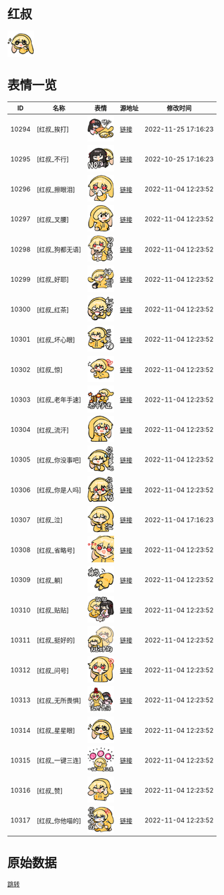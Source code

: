 # 红叔

<img src="./cover.png" height="60" alt="cover" />

# 表情一览

|ID|名称|表情|源地址|修改时间|
|----|----|----|----|----|
|10294|[红叔_挨打]|<img src="./pic/010294_%5B红叔_挨打%5D.png" height="60" alt="挨打"/>|[链接](http://i0.hdslb.com/bfs/emote/e284233f98d75fac4383d9364bf872a8ac513c1a.png)|2022-11-25 17:16:23|
|10295|[红叔_不行]|<img src="./pic/010295_%5B红叔_不行%5D.png" height="60" alt="不行"/>|[链接](http://i0.hdslb.com/bfs/emote/b0475d8051cca2e81c0a105f05f26a45034709e2.png)|2022-10-25 17:16:23|
|10296|[红叔_擦眼泪]|<img src="./pic/010296_%5B红叔_擦眼泪%5D.png" height="60" alt="擦眼泪"/>|[链接](http://i0.hdslb.com/bfs/emote/525b17ec05ba00c10855fc2f11c16a28b9fb8b78.png)|2022-11-04 12:23:52|
|10297|[红叔_叉腰]|<img src="./pic/010297_%5B红叔_叉腰%5D.png" height="60" alt="叉腰"/>|[链接](http://i0.hdslb.com/bfs/emote/5885da7ff49b16e4a443ef07a546907887d9d83f.png)|2022-11-04 12:23:52|
|10298|[红叔_狗都无语]|<img src="./pic/010298_%5B红叔_狗都无语%5D.png" height="60" alt="狗都无语"/>|[链接](http://i0.hdslb.com/bfs/emote/c31c3ecbc94a7cd69be798b2f642d127f22dc1c1.png)|2022-11-04 12:23:52|
|10299|[红叔_好耶]|<img src="./pic/010299_%5B红叔_好耶%5D.png" height="60" alt="好耶"/>|[链接](http://i0.hdslb.com/bfs/emote/216a20967d5a23c9bd649bddebf59554e3438521.png)|2022-11-04 12:23:52|
|10300|[红叔_红茶]|<img src="./pic/010300_%5B红叔_红茶%5D.png" height="60" alt="红茶"/>|[链接](http://i0.hdslb.com/bfs/emote/9e5f1faad5fe0d50a79950f1f968ec0a28b544c0.png)|2022-11-04 12:23:52|
|10301|[红叔_坏心眼]|<img src="./pic/010301_%5B红叔_坏心眼%5D.png" height="60" alt="坏心眼"/>|[链接](http://i0.hdslb.com/bfs/emote/ff96eb2b4ab7438da7e057871795ddb87d72cbd9.png)|2022-11-04 12:23:52|
|10302|[红叔_惊]|<img src="./pic/010302_%5B红叔_惊%5D.png" height="60" alt="惊"/>|[链接](http://i0.hdslb.com/bfs/emote/e342f269f82fbeee0067a7659d3809dfc1abc9bc.png)|2022-11-04 12:23:52|
|10303|[红叔_老年手速]|<img src="./pic/010303_%5B红叔_老年手速%5D.png" height="60" alt="老年手速"/>|[链接](http://i0.hdslb.com/bfs/emote/9a525413c8766723f9dd07a6eb5a267c1fac88e6.png)|2022-11-04 12:23:52|
|10304|[红叔_流汗]|<img src="./pic/010304_%5B红叔_流汗%5D.png" height="60" alt="流汗"/>|[链接](http://i0.hdslb.com/bfs/emote/79c0b724254b0dad1cd6eb0445d67b0d2efddd44.png)|2022-11-04 12:23:52|
|10305|[红叔_你没事吧]|<img src="./pic/010305_%5B红叔_你没事吧%5D.png" height="60" alt="你没事吧"/>|[链接](http://i0.hdslb.com/bfs/emote/406fad40a0d65434e6d393e8061d88ea21c8f52e.png)|2022-11-04 12:23:52|
|10306|[红叔_你是人吗]|<img src="./pic/010306_%5B红叔_你是人吗%5D.png" height="60" alt="你是人吗"/>|[链接](http://i0.hdslb.com/bfs/emote/af4d802d4310ba058766577261cf5a4ae9a0c686.png)|2022-11-04 12:23:52|
|10307|[红叔_泣]|<img src="./pic/010307_%5B红叔_泣%5D.png" height="60" alt="泣"/>|[链接](http://i0.hdslb.com/bfs/emote/c3575f5713ce33646aa91f6456f7890cd4823097.png)|2022-11-04 17:16:23|
|10308|[红叔_省略号]|<img src="./pic/010308_%5B红叔_省略号%5D.png" height="60" alt="省略号"/>|[链接](http://i0.hdslb.com/bfs/emote/2bab791dd3977908868e658997949f0f8c53d615.png)|2022-11-04 12:23:52|
|10309|[红叔_躺]|<img src="./pic/010309_%5B红叔_躺%5D.png" height="60" alt="躺"/>|[链接](http://i0.hdslb.com/bfs/emote/9437753a19d64e42f843c6ff45357cb5bc71e915.png)|2022-11-04 12:23:52|
|10310|[红叔_贴贴]|<img src="./pic/010310_%5B红叔_贴贴%5D.png" height="60" alt="贴贴"/>|[链接](http://i0.hdslb.com/bfs/emote/7fc9f2d65feb144963b48960541f884e174a45b9.png)|2022-11-04 12:23:52|
|10311|[红叔_挺好的]|<img src="./pic/010311_%5B红叔_挺好的%5D.png" height="60" alt="挺好的"/>|[链接](http://i0.hdslb.com/bfs/emote/7e46ea6b1d8dc7710cf16fdce17c56f07fab518f.png)|2022-11-04 12:23:52|
|10312|[红叔_问号]|<img src="./pic/010312_%5B红叔_问号%5D.png" height="60" alt="问号"/>|[链接](http://i0.hdslb.com/bfs/emote/f70dc48f308cb53613d9a7776467777ce5cbc312.png)|2022-11-04 12:23:52|
|10313|[红叔_无所畏惧]|<img src="./pic/010313_%5B红叔_无所畏惧%5D.png" height="60" alt="无所畏惧"/>|[链接](http://i0.hdslb.com/bfs/emote/639347882b02bfe9db4dc4cac93e0cd05d3cd39d.png)|2022-11-04 12:23:52|
|10314|[红叔_星星眼]|<img src="./pic/010314_%5B红叔_星星眼%5D.png" height="60" alt="星星眼"/>|[链接](http://i0.hdslb.com/bfs/emote/9bff98f433d8467e2b0dcae0d5c86f809257b9b8.png)|2022-11-04 12:23:52|
|10315|[红叔_一键三连]|<img src="./pic/010315_%5B红叔_一键三连%5D.png" height="60" alt="一键三连"/>|[链接](http://i0.hdslb.com/bfs/emote/426d08ae96c201c99fdf1cdbf34fead9f647754c.png)|2022-11-04 12:23:52|
|10316|[红叔_赞]|<img src="./pic/010316_%5B红叔_赞%5D.png" height="60" alt="赞"/>|[链接](http://i0.hdslb.com/bfs/emote/000f7607b72f70bb96d08e22fc300d184a92ecd0.png)|2022-11-04 12:23:52|
|10317|[红叔_你他喵的]|<img src="./pic/010317_%5B红叔_你他喵的%5D.png" height="60" alt="你他喵的"/>|[链接](http://i0.hdslb.com/bfs/emote/9162d9c81a4339d82bb094203c6b779aff98f81e.png)|2022-11-04 12:23:52|

# 原始数据

[跳转](./raw.json)

